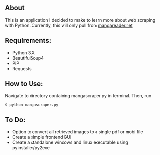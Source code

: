 ## About
This is an application I decided to make to learn more about web scraping with Python. Currently, this
will only pull from [mangareader.net](https://www.mangareader.net/)

## Requirements:
* Python 3.X
* BeautifulSoup4
* PIP
* Requests

## How to Use:
Navigate to directory containing mangascraper.py in terminal. Then, run
```
$ python mangascraper.py
```


## To Do:
* Option to convert all retrieved images to a single pdf or mobi file
* Create a simple frontend GUI
* Create a standalone windows and linux executable using pyinstaller/py2exe
